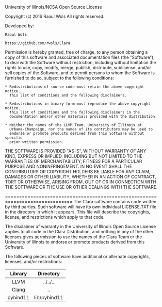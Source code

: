 University of Illinois/NCSA
Open Source License

Copyright (c) 2016 Raoul Wols
All rights reserved.

Developed by:

    Raoul Wols

    https://github.com/rwols/Clara

Permission is hereby granted, free of charge, to any person obtaining a copy of
this software and associated documentation files (the "Software"), to deal with
the Software without restriction, including without limitation the rights to
use, copy, modify, merge, publish, distribute, sublicense, and/or sell copies
of the Software, and to permit persons to whom the Software is furnished to do
so, subject to the following conditions:

    * Redistributions of source code must retain the above copyright notice,
      this list of conditions and the following disclaimers.

    * Redistributions in binary form must reproduce the above copyright notice,
      this list of conditions and the following disclaimers in the
      documentation and/or other materials provided with the distribution.

    * Neither the names of the LLVM Team, University of Illinois at
      Urbana-Champaign, nor the names of its contributors may be used to
      endorse or promote products derived from this Software without specific
      prior written permission.

THE SOFTWARE IS PROVIDED "AS IS", WITHOUT WARRANTY OF ANY KIND, EXPRESS OR
IMPLIED, INCLUDING BUT NOT LIMITED TO THE WARRANTIES OF MERCHANTABILITY, FITNESS
FOR A PARTICULAR PURPOSE AND NONINFRINGEMENT.  IN NO EVENT SHALL THE
CONTRIBUTORS OR COPYRIGHT HOLDERS BE LIABLE FOR ANY CLAIM, DAMAGES OR OTHER
LIABILITY, WHETHER IN AN ACTION OF CONTRACT, TORT OR OTHERWISE, ARISING FROM,
OUT OF OR IN CONNECTION WITH THE SOFTWARE OR THE USE OR OTHER DEALINGS WITH THE
SOFTWARE.

==============================================================================
The Clara software contains code written by third parties.  Such software will
have its own individual LICENSE.TXT file in the directory in which it appears.
This file will describe the copyrights, license, and restrictions which apply
to that code.

The disclaimer of warranty in the University of Illinois Open Source License
applies to all code in the Clara Distribution, and nothing in any of the
other licenses gives permission to use the names of the Clara Team or the
University of Illinois to endorse or promote products derived from this
Software.

The following pieces of software have additional or alternate copyrights,
licenses, and/or restrictions:

|   Library   |   Directory  |
|:-----------:|:------------:|
| LLVM        |  ../../..    |
| Clang       |  ..          |
| pybind11    | lib/pybind11 |
